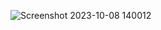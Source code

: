 ![Screenshot 2023-10-08 140012](https://github.com/muhammadalifalfarizi/Dicoding-Project-Machine-Learning/assets/113459983/ca6cdf46-4f6f-4e5e-b389-8f24437e8170)
